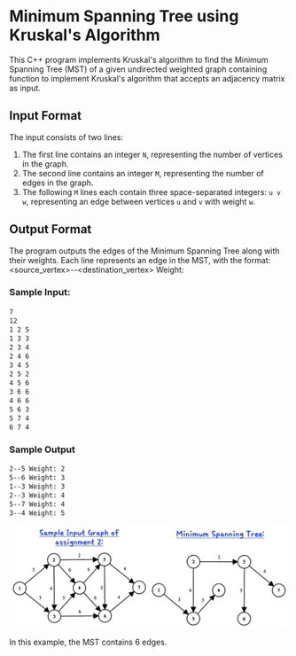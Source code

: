 # Minimum Spanning Tree using Kruskal's Algorithm

This C++ program implements Kruskal's algorithm to find the Minimum Spanning Tree (MST) of a given undirected weighted graph containing function to implement Kruskal's algorithm that accepts an adjacency matrix as input.

## Input Format

The input consists of two lines:

1. The first line contains an integer `N`, representing the number of vertices in the graph.
2. The second line contains an integer `M`, representing the number of edges in the graph.
3. The following `M` lines each contain three space-separated integers: `u v w`, representing an edge between vertices `u` and `v` with weight `w`.

## Output Format

The program outputs the edges of the Minimum Spanning Tree along with their weights. Each line represents an edge in the MST, with the format:
<source_vertex>--<destination_vertex> Weight: <weight>

### Sample Input:
```
7
12
1 2 5
1 3 3
2 3 4
2 4 6
3 4 5
2 5 2
4 5 6
3 6 6
4 6 6
5 6 3
5 7 4
6 7 4
```

### Sample Output

```
2--5 Weight: 2
5--6 Weight: 3
1--3 Weight: 3
2--3 Weight: 4
5--7 Weight: 4
3--4 Weight: 5
```

<div style="display: flex;">
    <img src="resources/readme_images/sample_input.png" alt="Sample Input" style="width: 50%;">
    <img src="resources/readme_images/sample_output.png" alt="Sample Output" style="width: 50%;">
</div>

In this example, the MST contains 6 edges.